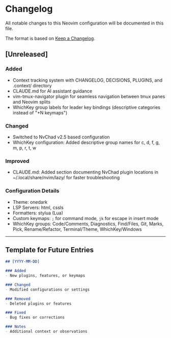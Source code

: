 # Changelog

All notable changes to this Neovim configuration will be documented in this file.

The format is based on [Keep a Changelog](https://keepachangelog.com/en/1.0.0/).

## [Unreleased]

### Added
- Context tracking system with CHANGELOG, DECISIONS, PLUGINS, and .context/ directory
- CLAUDE.md for AI assistant guidance
- vim-tmux-navigator plugin for seamless navigation between tmux panes and Neovim splits
- WhichKey group labels for leader key bindings (descriptive categories instead of "+N keymaps")

### Changed
- Switched to NvChad v2.5 based configuration
- WhichKey configuration: Added descriptive group names for <leader>c, d, f, g, m, p, r, t, w

### Improved
- CLAUDE.md: Added section documenting NvChad plugin locations in ~/.local/share/nvim/lazy/ for faster troubleshooting

### Configuration Details
- Theme: onedark
- LSP Servers: html, cssls
- Formatters: stylua (Lua)
- Custom keymaps: `;` for command mode, `jk` for escape in insert mode
- WhichKey groups: Code/Comments, Diagnostics, Find/Files, Git, Marks, Pick, Rename/Refactor, Terminal/Theme, WhichKey/Windows

---

## Template for Future Entries

```markdown
## [YYYY-MM-DD]

### Added
- New plugins, features, or keymaps

### Changed
- Modified configurations or settings

### Removed
- Deleted plugins or features

### Fixed
- Bug fixes or corrections

### Notes
- Additional context or observations
```
